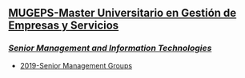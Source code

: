 ## [MUGEPS-Master Universitario en Gestión de Empresas y Servicios](http://www.upv.es/entidades/ADE/infoweb/fade/info/637617normalc.html    )
### [*Senior Management and Information Technologies*](http://www.upv.es/titulaciones/MUGEPS/menu_1014778c.html)    
 - [2019-Senior Management Groups](SM_2019_groups.md)